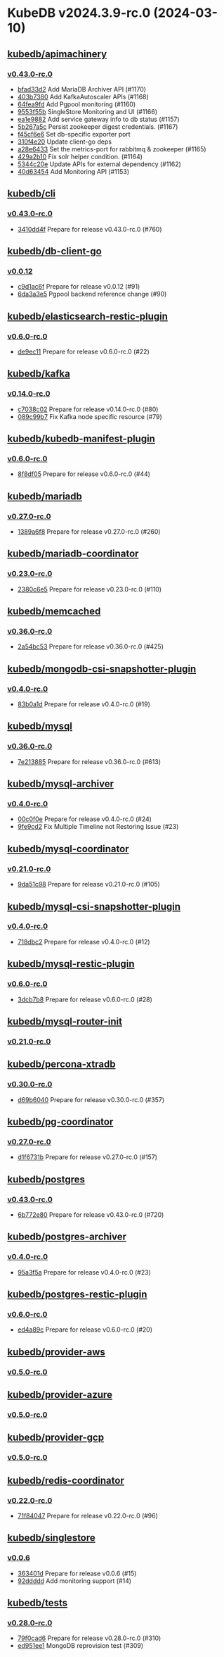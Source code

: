 # KubeDB v2024.3.9-rc.0 (2024-03-10)


## [kubedb/apimachinery](https://github.com/kubedb/apimachinery)

### [v0.43.0-rc.0](https://github.com/kubedb/apimachinery/releases/tag/v0.43.0-rc.0)

- [bfad33d2](https://github.com/kubedb/apimachinery/commit/bfad33d2e) Add MariaDB Archiver API (#1170)
- [403b7380](https://github.com/kubedb/apimachinery/commit/403b7380b) Add KafkaAutoscaler APIs (#1168)
- [64fea9fd](https://github.com/kubedb/apimachinery/commit/64fea9fd1) Add Pgpool monitoring (#1160)
- [9553f55b](https://github.com/kubedb/apimachinery/commit/9553f55ba) SingleStore Monitoring and UI (#1166)
- [ea1e9882](https://github.com/kubedb/apimachinery/commit/ea1e9882d) Add service gateway info to db status (#1157)
- [5b267a5c](https://github.com/kubedb/apimachinery/commit/5b267a5c4) Persist zookeeper digest credentials. (#1167)
- [f45cf6e6](https://github.com/kubedb/apimachinery/commit/f45cf6e65) Set db-specific exporter port
- [310f4e20](https://github.com/kubedb/apimachinery/commit/310f4e20d) Update client-go deps
- [a28e6433](https://github.com/kubedb/apimachinery/commit/a28e6433f) Set the metrics-port for rabbitmq & zookeeper (#1165)
- [429a2b10](https://github.com/kubedb/apimachinery/commit/429a2b10f) Fix solr helper condition. (#1164)
- [5344c20e](https://github.com/kubedb/apimachinery/commit/5344c20e4) Update APIs for external dependency (#1162)
- [40d63454](https://github.com/kubedb/apimachinery/commit/40d634543) Add Monitoring API (#1153)



## [kubedb/cli](https://github.com/kubedb/cli)

### [v0.43.0-rc.0](https://github.com/kubedb/cli/releases/tag/v0.43.0-rc.0)

- [3410dd4f](https://github.com/kubedb/cli/commit/3410dd4f) Prepare for release v0.43.0-rc.0 (#760)



## [kubedb/db-client-go](https://github.com/kubedb/db-client-go)

### [v0.0.12](https://github.com/kubedb/db-client-go/releases/tag/v0.0.12)

- [c9d1ac6f](https://github.com/kubedb/db-client-go/commit/c9d1ac6f) Prepare for release v0.0.12 (#91)
- [6da3a3e5](https://github.com/kubedb/db-client-go/commit/6da3a3e5) Pgpool backend reference change (#90)



## [kubedb/elasticsearch-restic-plugin](https://github.com/kubedb/elasticsearch-restic-plugin)

### [v0.6.0-rc.0](https://github.com/kubedb/elasticsearch-restic-plugin/releases/tag/v0.6.0-rc.0)

- [de9ec11](https://github.com/kubedb/elasticsearch-restic-plugin/commit/de9ec11) Prepare for release v0.6.0-rc.0 (#22)



## [kubedb/kafka](https://github.com/kubedb/kafka)

### [v0.14.0-rc.0](https://github.com/kubedb/kafka/releases/tag/v0.14.0-rc.0)

- [c7038c02](https://github.com/kubedb/kafka/commit/c7038c02) Prepare for release v0.14.0-rc.0 (#80)
- [089c99b7](https://github.com/kubedb/kafka/commit/089c99b7) Fix Kafka node specific resource (#79)



## [kubedb/kubedb-manifest-plugin](https://github.com/kubedb/kubedb-manifest-plugin)

### [v0.6.0-rc.0](https://github.com/kubedb/kubedb-manifest-plugin/releases/tag/v0.6.0-rc.0)

- [8f8df05](https://github.com/kubedb/kubedb-manifest-plugin/commit/8f8df05) Prepare for release v0.6.0-rc.0 (#44)



## [kubedb/mariadb](https://github.com/kubedb/mariadb)

### [v0.27.0-rc.0](https://github.com/kubedb/mariadb/releases/tag/v0.27.0-rc.0)

- [1389a6f8](https://github.com/kubedb/mariadb/commit/1389a6f85) Prepare for release v0.27.0-rc.0 (#260)



## [kubedb/mariadb-coordinator](https://github.com/kubedb/mariadb-coordinator)

### [v0.23.0-rc.0](https://github.com/kubedb/mariadb-coordinator/releases/tag/v0.23.0-rc.0)

- [2380c6e5](https://github.com/kubedb/mariadb-coordinator/commit/2380c6e5) Prepare for release v0.23.0-rc.0 (#110)



## [kubedb/memcached](https://github.com/kubedb/memcached)

### [v0.36.0-rc.0](https://github.com/kubedb/memcached/releases/tag/v0.36.0-rc.0)

- [2a54bc53](https://github.com/kubedb/memcached/commit/2a54bc53) Prepare for release v0.36.0-rc.0 (#425)



## [kubedb/mongodb-csi-snapshotter-plugin](https://github.com/kubedb/mongodb-csi-snapshotter-plugin)

### [v0.4.0-rc.0](https://github.com/kubedb/mongodb-csi-snapshotter-plugin/releases/tag/v0.4.0-rc.0)

- [83b0a1d](https://github.com/kubedb/mongodb-csi-snapshotter-plugin/commit/83b0a1d) Prepare for release v0.4.0-rc.0 (#19)



## [kubedb/mysql](https://github.com/kubedb/mysql)

### [v0.36.0-rc.0](https://github.com/kubedb/mysql/releases/tag/v0.36.0-rc.0)

- [7e213885](https://github.com/kubedb/mysql/commit/7e2138855) Prepare for release v0.36.0-rc.0 (#613)



## [kubedb/mysql-archiver](https://github.com/kubedb/mysql-archiver)

### [v0.4.0-rc.0](https://github.com/kubedb/mysql-archiver/releases/tag/v0.4.0-rc.0)

- [00c0f0e](https://github.com/kubedb/mysql-archiver/commit/00c0f0e) Prepare for release v0.4.0-rc.0 (#24)
- [9fe9cd2](https://github.com/kubedb/mysql-archiver/commit/9fe9cd2) Fix Multiple Timeline not Restoring Issue (#23)



## [kubedb/mysql-coordinator](https://github.com/kubedb/mysql-coordinator)

### [v0.21.0-rc.0](https://github.com/kubedb/mysql-coordinator/releases/tag/v0.21.0-rc.0)

- [9da51c98](https://github.com/kubedb/mysql-coordinator/commit/9da51c98) Prepare for release v0.21.0-rc.0 (#105)



## [kubedb/mysql-csi-snapshotter-plugin](https://github.com/kubedb/mysql-csi-snapshotter-plugin)

### [v0.4.0-rc.0](https://github.com/kubedb/mysql-csi-snapshotter-plugin/releases/tag/v0.4.0-rc.0)

- [718dbc2](https://github.com/kubedb/mysql-csi-snapshotter-plugin/commit/718dbc2) Prepare for release v0.4.0-rc.0 (#12)



## [kubedb/mysql-restic-plugin](https://github.com/kubedb/mysql-restic-plugin)

### [v0.6.0-rc.0](https://github.com/kubedb/mysql-restic-plugin/releases/tag/v0.6.0-rc.0)

- [3dcb7b8](https://github.com/kubedb/mysql-restic-plugin/commit/3dcb7b8) Prepare for release v0.6.0-rc.0 (#28)



## [kubedb/mysql-router-init](https://github.com/kubedb/mysql-router-init)

### [v0.21.0-rc.0](https://github.com/kubedb/mysql-router-init/releases/tag/v0.21.0-rc.0)




## [kubedb/percona-xtradb](https://github.com/kubedb/percona-xtradb)

### [v0.30.0-rc.0](https://github.com/kubedb/percona-xtradb/releases/tag/v0.30.0-rc.0)

- [d69b6040](https://github.com/kubedb/percona-xtradb/commit/d69b6040c) Prepare for release v0.30.0-rc.0 (#357)



## [kubedb/pg-coordinator](https://github.com/kubedb/pg-coordinator)

### [v0.27.0-rc.0](https://github.com/kubedb/pg-coordinator/releases/tag/v0.27.0-rc.0)

- [d1f6731b](https://github.com/kubedb/pg-coordinator/commit/d1f6731b) Prepare for release v0.27.0-rc.0 (#157)



## [kubedb/postgres](https://github.com/kubedb/postgres)

### [v0.43.0-rc.0](https://github.com/kubedb/postgres/releases/tag/v0.43.0-rc.0)

- [6b772e80](https://github.com/kubedb/postgres/commit/6b772e809) Prepare for release v0.43.0-rc.0 (#720)



## [kubedb/postgres-archiver](https://github.com/kubedb/postgres-archiver)

### [v0.4.0-rc.0](https://github.com/kubedb/postgres-archiver/releases/tag/v0.4.0-rc.0)

- [95a3f5a](https://github.com/kubedb/postgres-archiver/commit/95a3f5a) Prepare for release v0.4.0-rc.0 (#23)



## [kubedb/postgres-restic-plugin](https://github.com/kubedb/postgres-restic-plugin)

### [v0.6.0-rc.0](https://github.com/kubedb/postgres-restic-plugin/releases/tag/v0.6.0-rc.0)

- [ed4a89c](https://github.com/kubedb/postgres-restic-plugin/commit/ed4a89c) Prepare for release v0.6.0-rc.0 (#20)



## [kubedb/provider-aws](https://github.com/kubedb/provider-aws)

### [v0.5.0-rc.0](https://github.com/kubedb/provider-aws/releases/tag/v0.5.0-rc.0)




## [kubedb/provider-azure](https://github.com/kubedb/provider-azure)

### [v0.5.0-rc.0](https://github.com/kubedb/provider-azure/releases/tag/v0.5.0-rc.0)




## [kubedb/provider-gcp](https://github.com/kubedb/provider-gcp)

### [v0.5.0-rc.0](https://github.com/kubedb/provider-gcp/releases/tag/v0.5.0-rc.0)




## [kubedb/redis-coordinator](https://github.com/kubedb/redis-coordinator)

### [v0.22.0-rc.0](https://github.com/kubedb/redis-coordinator/releases/tag/v0.22.0-rc.0)

- [71f84047](https://github.com/kubedb/redis-coordinator/commit/71f84047) Prepare for release v0.22.0-rc.0 (#96)



## [kubedb/singlestore](https://github.com/kubedb/singlestore)

### [v0.0.6](https://github.com/kubedb/singlestore/releases/tag/v0.0.6)

- [363401d](https://github.com/kubedb/singlestore/commit/363401d) Prepare for release v0.0.6 (#15)
- [92ddddd](https://github.com/kubedb/singlestore/commit/92ddddd) Add monitoring support (#14)



## [kubedb/tests](https://github.com/kubedb/tests)

### [v0.28.0-rc.0](https://github.com/kubedb/tests/releases/tag/v0.28.0-rc.0)

- [79f0cad6](https://github.com/kubedb/tests/commit/79f0cad6) Prepare for release v0.28.0-rc.0 (#310)
- [ed951ee1](https://github.com/kubedb/tests/commit/ed951ee1) MongoDB reprovision test (#309)




